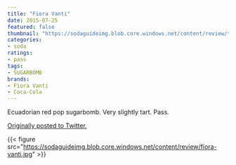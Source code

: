 ```yaml
---
title: "Fiora Vanti"
date: 2015-07-25
featured: false
thumbnail: "https://sodaguideimg.blob.core.windows.net/content/review/thumbs/fiora-vanti.jpg"
categories:
- soda
ratings:
- pass
tags:
- SUGARBOMB
brands:
- Fiora Vanti
- Coca-Cola
---
```


Ecuadorian red pop sugarbomb. Very slightly tart. Pass.

[Originally posted to Twitter.](https://twitter.com/Cavorter/status/625086304137523200)

{{< figure src="https://sodaguideimg.blob.core.windows.net/content/review/fiora-vanti.jpg" >}}

